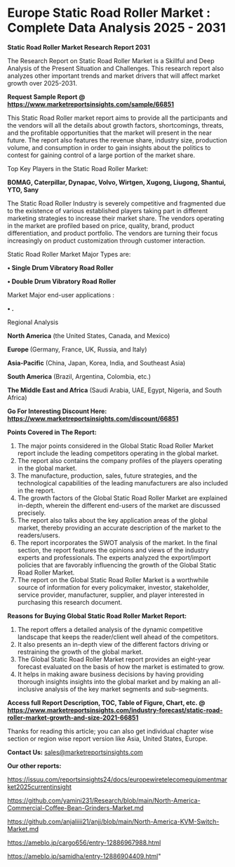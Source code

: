 # Europe Static Road Roller Market : Complete Data Analysis 2025 - 2031

<strong>Static Road Roller Market Research Report 2031</strong>

The Research Report on Static Road Roller Market is a Skillful and Deep Analysis of the Present Situation and Challenges. This research report also analyzes other important trends and market drivers that will affect market growth over 2025-2031.

<strong>Request Sample Report @ <a href=https://www.marketreportsinsights.com/sample/66851>https://www.marketreportsinsights.com/sample/66851</a></strong>

This Static Road Roller market report aims to provide all the participants and the vendors will all the details about growth factors, shortcomings, threats, and the profitable opportunities that the market will present in the near future. The report also features the revenue share, industry size, production volume, and consumption in order to gain insights about the politics to contest for gaining control of a large portion of the market share.

Top Key Players in the Static Road Roller Market:

<strong>BOMAG, Caterpillar, Dynapac, Volvo, Wirtgen, Xugong, Liugong, Shantui, YTO, Sany</strong>

The Static Road Roller Industry is severely competitive and fragmented due to the existence of various established players taking part in different marketing strategies to increase their market share. The vendors operating in the market are profiled based on price, quality, brand, product differentiation, and product portfolio. The vendors are turning their focus increasingly on product customization through customer interaction.

Static Road Roller Market Major Types are:

<strong>• Single Drum Vibratory Road Roller

• Double Drum Vibratory Road Roller</strong>

Market Major end-user applications :

<strong>• .</strong>

Regional Analysis

</u><strong><b>North America</b></strong> (the United States, Canada, and Mexico)

<strong><b>Europe </b></strong>(Germany, France, UK, Russia, and Italy)

<strong><b>Asia-Pacific</b></strong> (China, Japan, Korea, India, and Southeast Asia)

<strong><b>South America</b></strong> (Brazil, Argentina, Colombia, etc.)

<strong><b>The Middle East and Africa</b></strong> (Saudi Arabia, UAE, Egypt, Nigeria, and South Africa)

<strong>Go For Interesting Discount Here: <a href=https://www.marketreportsinsights.com/discount/66851>https://www.marketreportsinsights.com/discount/66851</a></strong>

<strong>Points Covered in The Report:</strong>
<ol>
  <li>The major points considered in the Global Static Road Roller Market report include the leading competitors operating in the global market.</li>
  <li>The report also contains the company profiles of the players operating in the global market.</li>
  <li>The manufacture, production, sales, future strategies, and the technological capabilities of the leading manufacturers are also included in the report.</li>
  <li>The growth factors of the Global Static Road Roller Market are explained in-depth, wherein the different end-users of the market are discussed precisely.</li>
  <li>The report also talks about the key application areas of the global market, thereby providing an accurate description of the market to the readers/users.</li>
  <li>The report incorporates the SWOT analysis of the market. In the final section, the report features the opinions and views of the industry experts and professionals. The experts analyzed the export/import policies that are favorably influencing the growth of the Global Static Road Roller Market.</li>
  <li>The report on the Global Static Road Roller Market is a worthwhile source of information for every policymaker, investor, stakeholder, service provider, manufacturer, supplier, and player interested in purchasing this research document.</li>
</ol>
<strong>Reasons for Buying Global Static Road Roller Market Report:</strong>

<ol>
  <li>The report offers a detailed analysis of the dynamic competitive landscape that keeps the reader/client well ahead of the competitors.</li>
  <li>It also presents an in-depth view of the different factors driving or restraining the growth of the global market.</li>
  <li>The Global Static Road Roller Market report provides an eight-year forecast evaluated on the basis of how the market is estimated to grow.</li>
  <li>It helps in making aware business decisions by having providing thorough insights insights into the global market and by making an all-inclusive analysis of the key market segments and sub-segments.</li>
</ol>
<strong>Access full Report Description, TOC, Table of Figure, Chart, etc. @ <a href=https://www.marketreportsinsights.com/industry-forecast/static-road-roller-market-growth-and-size-2021-66851>https://www.marketreportsinsights.com/industry-forecast/static-road-roller-market-growth-and-size-2021-66851</a></strong>


Thanks for reading this article; you can also get individual chapter wise section or region wise report version like Asia, United States, Europe.

<strong>Contact Us:</strong>
sales@marketreportsinsights.com

<strong>Our other reports:</strong>

<a href=https://issuu.com/reportsinsights24/docs/europewiretelecomequipmentmarket2025currentinsight>https://issuu.com/reportsinsights24/docs/europewiretelecomequipmentmarket2025currentinsight</a>

<a href=https://github.com/yamini231/Research/blob/main/North-America-Commercial-Coffee-Bean-Grinders-Market.md>https://github.com/yamini231/Research/blob/main/North-America-Commercial-Coffee-Bean-Grinders-Market.md</a>

<a href=https://github.com/anjaliiii21/anjj/blob/main/North-America-KVM-Switch-Market.md>https://github.com/anjaliiii21/anjj/blob/main/North-America-KVM-Switch-Market.md</a>

<a href=https://ameblo.jp/cargo656/entry-12886967988.html>https://ameblo.jp/cargo656/entry-12886967988.html</a>

<a href=https://ameblo.jp/samidha/entry-12886904409.html>https://ameblo.jp/samidha/entry-12886904409.html</a>"
